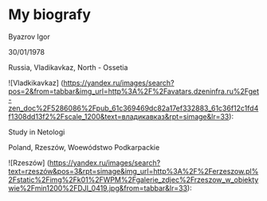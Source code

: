 # My biografy

Byazrov Igor 

30/01/1978

Russia, Vladikavkaz, North - Ossetia

![Vladkikavkaz] (https://yandex.ru/images/search?pos=2&from=tabbar&img_url=http%3A%2F%2Favatars.dzeninfra.ru%2Fget-zen_doc%2F5286086%2Fpub_61c369469dc82a17ef332883_61c36f12c1fd4f1308dd13f2%2Fscale_1200&text=владикавказ&rpt=simage&lr=33):  

Study in Netologi 

Poland, Rzeszów, Woewódstwo Podkarpackie

![Rzeszów] (https://yandex.ru/images/search?text=rzeszów&pos=3&rpt=simage&img_url=http%3A%2F%2Ferzeszow.pl%2Fstatic%2Fimg%2Fk01%2FWPM%2Fgalerie_zdjec%2Frzeszow_w_obiektywie%2Fmin1200%2FDJI_0419.jpg&from=tabbar&lr=33):
